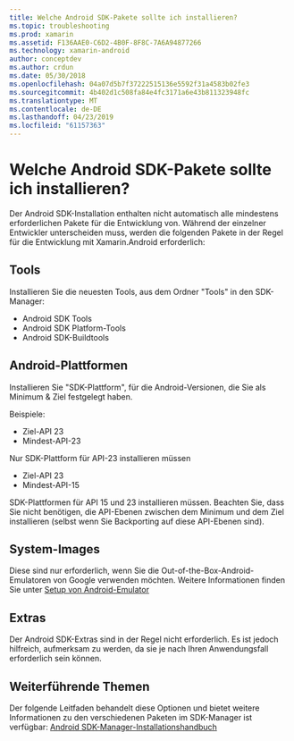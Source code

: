 ```yaml
---
title: Welche Android SDK-Pakete sollte ich installieren?
ms.topic: troubleshooting
ms.prod: xamarin
ms.assetid: F136AAE0-C6D2-4B0F-8F8C-7A6A94877266
ms.technology: xamarin-android
author: conceptdev
ms.author: crdun
ms.date: 05/30/2018
ms.openlocfilehash: 04a07d5b7f37222515136e5592f31a4583b02fe3
ms.sourcegitcommit: 4b402d1c508fa84e4fc3171a6e43b811323948fc
ms.translationtype: MT
ms.contentlocale: de-DE
ms.lasthandoff: 04/23/2019
ms.locfileid: "61157363"
---
```

# <a name="which-android-sdk-packages-should-i-install"></a>Welche Android SDK-Pakete sollte ich installieren?

Der Android SDK-Installation enthalten nicht automatisch alle mindestens erforderlichen Pakete für die Entwicklung von. Während der einzelner Entwickler unterscheiden muss, werden die folgenden Pakete in der Regel für die Entwicklung mit Xamarin.Android erforderlich:

## <a name="tools"></a>Tools

Installieren Sie die neuesten Tools, aus dem Ordner "Tools" in den SDK-Manager:

- Android SDK Tools
- Android SDK Platform-Tools
- Android SDK-Buildtools

## <a name="android-platforms"></a>Android-Plattformen

Installieren Sie "SDK-Plattform", für die Android-Versionen, die Sie als Minimum & Ziel festgelegt haben. 

Beispiele:

- Ziel-API 23
- Mindest-API-23

Nur SDK-Plattform für API-23 installieren müssen

- Ziel-API 23
- Mindest-API-15

SDK-Plattformen für API 15 und 23 installieren müssen. Beachten Sie, dass Sie nicht benötigen, die API-Ebenen zwischen dem Minimum und dem Ziel installieren (selbst wenn Sie Backporting auf diese API-Ebenen sind).

## <a name="system-images"></a>System-Images

Diese sind nur erforderlich, wenn Sie die Out-of-the-Box-Android-Emulatoren von Google verwenden möchten. Weitere Informationen finden Sie unter [Setup von Android-Emulator](~/android/get-started/installation/android-emulator/index.md)

## <a name="extras"></a>Extras
Der Android SDK-Extras sind in der Regel nicht erforderlich. Es ist jedoch hilfreich, aufmerksam zu werden, da sie je nach Ihren Anwendungsfall erforderlich sein können.

## <a name="further-reading"></a>Weiterführende Themen
Der folgende Leitfaden behandelt diese Optionen und bietet weitere Informationen zu den verschiedenen Paketen im SDK-Manager ist verfügbar: [Android SDK-Manager-Installationshandbuch](http://www.themethodology.net/2015/02/android-sdk-manager-setup-for.html?m=1)


